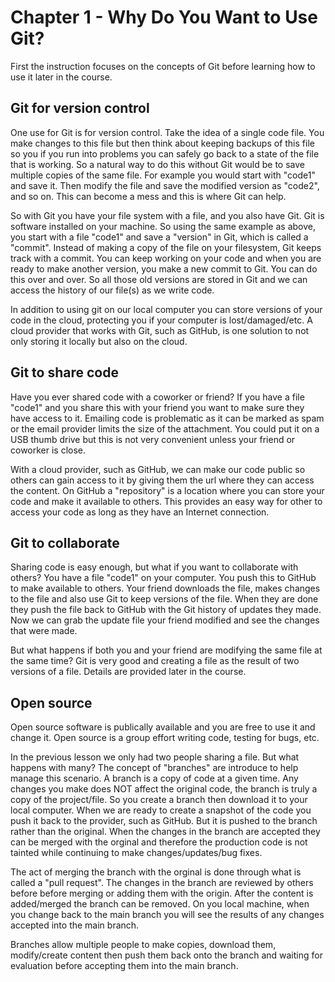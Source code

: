 # Chapter 1 - Why Do You Want to Use Git?
First the instruction focuses on the concepts of Git before learning how to use it later in the course.

## Git for version control
One use for Git is for version control.
Take the idea of a single code file. You make changes to this file but then think about keeping backups of this file so you if you run into problems you can safely go back to a state of the file that is working.
So a natural way to do this without Git would be to save multiple copies of the same file.
For example you would start with "code1" and save it. Then modify the file and save the modified version as "code2", and so on. This can become a mess and this is where Git can help.

So with Git you have your file system with a file, and you also have Git.
Git is software installed on your machine.
So using the same example as above, you start with a file "code1" and save a "version" in Git, which is called a "commit".
Instead of making a copy of the file on your filesystem, Git keeps track with a commit. You can keep working on your code and when you are ready to make another version, you make a new commit to Git. You can do this over and over.
So all those old versions are stored in Git and we can access the history of our file(s) as we write code.

In addition to using git on our local computer you can store versions of your code in the cloud, protecting you if your computer is lost/damaged/etc. A cloud provider that works with Git, such as GitHub, is one solution to not only storing it locally but also on the cloud.

## Git to share code
Have you ever shared code with a coworker or friend?
If you have a file "code1" and you share this with your friend you want to make sure they have access to it. Emailing code is problematic as it can be marked as spam or the email provider limits the size of the attachment. You could put it on a USB thumb drive but this is not very convenient unless your friend or coworker is close.

With a cloud provider, such as GitHub, we can make our code public so others can gain access to it by giving them the url where they can access the content. On GitHub a "repository" is a location where you can store your code and make it available to others. This provides an easy way for other to access your code as long as they have an Internet connection.

## Git to collaborate
Sharing code is easy enough, but what if you want to collaborate with others?
You have a file "code1" on your computer. You push this to GitHub to make available to others. Your friend downloads the file, makes changes to the file and also use Git to keep versions of the file. When they are done they push the file back to GitHub with the Git history of updates they made.
Now we can grab the update file your friend modified and see the changes that were made.

But what happens if both you and your friend are modifying the same file at the same time?
Git is very good and creating a file as the result of two versions of a file. Details are provided later in the course.

## Open source
Open source software is publically available and you are free to use it and change it. Open source is a group effort writing code, testing for bugs, etc. 

In the previous lesson we only had two people sharing a file. But what happens with many?
The concept of "branches" are introduce to help manage this scenario.
A branch is a copy of code at a given time. Any changes you make does NOT affect the original code, the branch is truly a copy of the project/file. So you create a branch then download it to your local computer.
When we are ready to create a snapshot of the code you push it back to the provider, such as GitHub. But it is pushed to the branch rather than the original.
When the changes in the branch are accepted they can be merged with the orginal and therefore the production code is not tainted while continuing to make changes/updates/bug fixes.

The act of merging the branch with the orginal is done through what is called a "pull request". The changes in the branch are reviewed by others before before merging or adding them with the origin. After the content is added/merged the branch can be removed.
On you local machine, when you change back to the main branch you will see the results of any changes accepted into the main branch.

Branches allow multiple people to make copies, download them, modify/create content then push them back onto the branch and waiting for evaluation before accepting them into the main branch.

